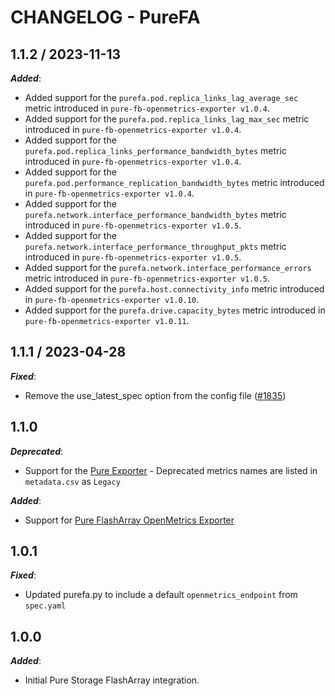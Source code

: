 # CHANGELOG - PureFA

## 1.1.2 / 2023-11-13

***Added***:

* Added support for the `purefa.pod.replica_links_lag_average_sec` metric introduced in `pure-fb-openmetrics-exporter v1.0.4`.
* Added support for the `purefa.pod.replica_links_lag_max_sec` metric introduced in `pure-fb-openmetrics-exporter v1.0.4`.
* Added support for the `purefa.pod.replica_links_performance_bandwidth_bytes` metric introduced in `pure-fb-openmetrics-exporter v1.0.4`.
* Added support for the `purefa.pod.performance_replication_bandwidth_bytes` metric introduced in `pure-fb-openmetrics-exporter v1.0.4`.
* Added support for the `purefa.network.interface_performance_bandwidth_bytes` metric introduced in `pure-fb-openmetrics-exporter v1.0.5`.
* Added support for the `purefa.network.interface_performance_throughput_pkts` metric introduced in `pure-fb-openmetrics-exporter v1.0.5`.
* Added support for the `purefa.network.interface_performance_errors` metric introduced in `pure-fb-openmetrics-exporter v1.0.5`.
* Added support for the `purefa.host.connectivity_info` metric introduced in `pure-fb-openmetrics-exporter v1.0.10`.
* Added support for the `purefa.drive.capacity_bytes` metric introduced in `pure-fb-openmetrics-exporter v1.0.11`.

## 1.1.1 / 2023-04-28

***Fixed***:

* Remove the use_latest_spec option from the config file ([#1835](https://github.com/DataDog/integrations-extras/pull/1835))

## 1.1.0

***Deprecated***:

* Support for the [Pure Exporter](https://github.com/PureStorage-OpenConnect/pure-exporter) - Deprecated metrics names are listed in `metadata.csv` as `Legacy`

***Added***:

* Support for [Pure FlashArray OpenMetrics Exporter](https://github.com/PureStorage-OpenConnect/pure-fa-openmetrics-exporter)

## 1.0.1

***Fixed***:

* Updated purefa.py to include a default `openmetrics_endpoint` from `spec.yaml`

## 1.0.0

***Added***:

* Initial Pure Storage FlashArray integration.
